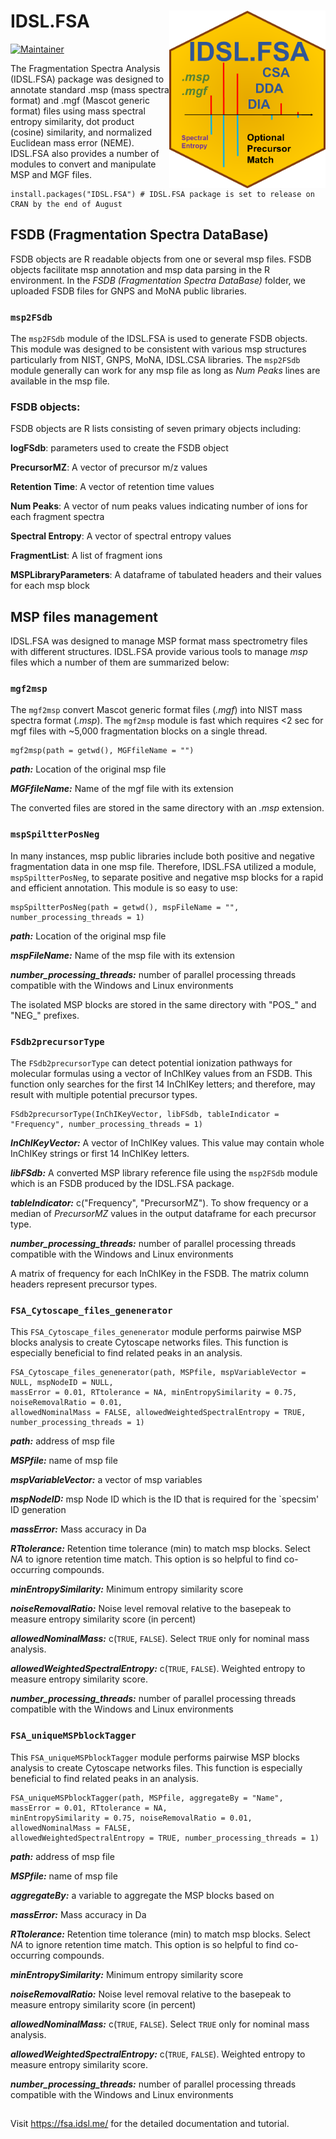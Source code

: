 # IDSL.FSA <img src='FSA_educational_files/Figures/IDSL.FSA-logo.PNG' width="250px" align="right" />

<!-- badges: start -->
[![Maintainer](https://img.shields.io/badge/maintainer-Sadjad_Fakouri_Baygi-blue)](https://github.com/sajfb)
<!-- badges: end -->

The Fragmentation Spectra Analysis (IDSL.FSA) package was designed to annotate standard .msp (mass spectra format) and .mgf (Mascot generic format) files using mass spectral entropy similarity, dot product (cosine) similarity, and normalized Euclidean mass error (NEME). IDSL.FSA also provides a number of modules to convert and manipulate MSP and MGF files.

	install.packages("IDSL.FSA") # IDSL.FSA package is set to release on CRAN by the end of August

## FSDB (Fragmentation Spectra DataBase)
FSDB objects are R readable objects from one or several msp files. FSDB objects facilitate msp annotation and msp data parsing in the R environment. In the *FSDB (Fragmentation Spectra DataBase)* folder, we uploaded FSDB files for GNPS and MoNA public libraries.

### `msp2FSdb`
The `msp2FSdb` module of the IDSL.FSA is used to generate FSDB objects. This module was designed to be consistent with various msp structures particularly from NIST, GNPS, MoNA, IDSL.CSA libraries. The `msp2FSdb` module generally can work for any msp file as long as *Num Peaks* lines are available in the msp file.

### FSDB objects:
FSDB objects are R lists consisting of seven primary objects including:

**logFSdb**: parameters used to create the FSDB object

**PrecursorMZ**: A vector of precursor m/z values

**Retention Time**: A vector of retention time values

**Num Peaks**: A vector of num peaks values indicating number of ions for each fragment spectra

**Spectral Entropy**: A vector of spectral entropy values

**FragmentList**: A list of fragment ions

**MSPLibraryParameters**: A dataframe of tabulated headers and their values for each msp block

## MSP files management
IDSL.FSA was designed to manage MSP format mass spectrometry files with different structures. IDSL.FSA provide various tools to manage *msp* files which a number of them are summarized below:

### `mgf2msp`
The `mgf2msp` convert Mascot generic format files (*.mgf*) into NIST mass spectra format (*.msp*). The `mgf2msp` module is fast which requires <2 sec for mgf files with ~5,000 fragmentation blocks on a single thread.

	mgf2msp(path = getwd(), MGFfileName = "")

***path:*** Location of the original msp file

***MGFfileName:*** Name of the mgf file with its extension

The converted files are stored in the same directory with an *.msp* extension.

### `mspSpiltterPosNeg`
In many instances, msp public libraries include both positive and negative fragmentation data in one msp file. Therefore, IDSL.FSA utilized a module, `mspSpiltterPosNeg`, to separate positive and negative msp blocks for a rapid and efficient annotation. This module is so easy to use:

	mspSpiltterPosNeg(path = getwd(), mspFileName = "", number_processing_threads = 1)

***path:*** Location of the original msp file

***mspFileName:*** Name of the msp file with its extension

***number_processing_threads:*** number of parallel processing threads compatible with the Windows and Linux environments

The isolated MSP blocks are stored in the same directory with "POS_" and "NEG_" prefixes.

### `FSdb2precursorType`
The `FSdb2precursorType` can detect potential ionization pathways for molecular formulas using a vector of InChIKey values from an FSDB. This function only searches for the first 14 InChIKey letters; and therefore, may result with multiple potential precursor types.

	FSdb2precursorType(InChIKeyVector, libFSdb, tableIndicator = "Frequency", number_processing_threads = 1)

***InChIKeyVector:*** A vector of InChIKey values. This value may contain whole InChIKey strings or first 14 InChIKey letters.

***libFSdb:*** A converted MSP library reference file using the `msp2FSdb` module which is an FSDB produced by the IDSL.FSA package.

***tableIndicator:*** c("Frequency", "PrecursorMZ"). To show frequency or a median of *PrecursorMZ* values in the output dataframe for each precursor type.

***number_processing_threads:*** number of parallel processing threads compatible with the Windows and Linux environments

A matrix of frequency for each InChIKey in the FSDB. The matrix column headers represent precursor types.

### `FSA_Cytoscape_files_genenerator`
This `FSA_Cytoscape_files_genenerator` module performs pairwise MSP blocks analysis to create Cytoscape networks files. This function is especially beneficial to find related peaks in an analysis.

	FSA_Cytoscape_files_genenerator(path, MSPfile, mspVariableVector = NULL, mspNodeID = NULL,
	massError = 0.01, RTtolerance = NA, minEntropySimilarity = 0.75, noiseRemovalRatio = 0.01,
	allowedNominalMass = FALSE, allowedWeightedSpectralEntropy = TRUE, number_processing_threads = 1)

***path:*** address of msp file

***MSPfile:*** name of msp file

***mspVariableVector:*** a vector of msp variables

***mspNodeID:*** msp Node ID which is the ID that is required for the `specsim' ID generation

***massError:*** Mass accuracy in Da

***RTtolerance:*** Retention time tolerance (min) to match msp blocks. Select *NA* to ignore retention time match. This option is so helpful to find co-occurring compounds.

***minEntropySimilarity:*** Minimum entropy similarity score

***noiseRemovalRatio:*** Noise level removal relative to the basepeak to measure entropy similarity score (in percent)

***allowedNominalMass:*** c(`TRUE`, `FALSE`). Select `TRUE` only for nominal mass analysis.

***allowedWeightedSpectralEntropy:*** c(`TRUE`, `FALSE`). Weighted entropy to measure entropy similarity score.

***number_processing_threads:*** number of parallel processing threads compatible with the Windows and Linux environments

### `FSA_uniqueMSPblockTagger`
This `FSA_uniqueMSPblockTagger` module performs pairwise MSP blocks analysis to create Cytoscape networks files. This function is especially beneficial to find related peaks in an analysis.

	FSA_uniqueMSPblockTagger(path, MSPfile, aggregateBy = "Name", massError = 0.01, RTtolerance = NA,
	minEntropySimilarity = 0.75, noiseRemovalRatio = 0.01, allowedNominalMass = FALSE,
	allowedWeightedSpectralEntropy = TRUE, number_processing_threads = 1)

***path:*** address of msp file

***MSPfile:*** name of msp file

***aggregateBy:*** a variable to aggregate the MSP blocks based on

***massError:*** Mass accuracy in Da

***RTtolerance:*** Retention time tolerance (min) to match msp blocks. Select *NA* to ignore retention time match. This option is so helpful to find co-occurring compounds.

***minEntropySimilarity:*** Minimum entropy similarity score

***noiseRemovalRatio:*** Noise level removal relative to the basepeak to measure entropy similarity score (in percent)

***allowedNominalMass:*** c(`TRUE`, `FALSE`). Select `TRUE` only for nominal mass analysis.

***allowedWeightedSpectralEntropy:*** c(`TRUE`, `FALSE`). Weighted entropy to measure entropy similarity score.

***number_processing_threads:*** number of parallel processing threads compatible with the Windows and Linux environments

##
Visit https://fsa.idsl.me/ for the detailed documentation and tutorial.
